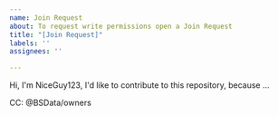 ```yaml
---
name: Join Request
about: To request write permissions open a Join Request
title: "[Join Request]"
labels: ''
assignees: ''

---
```


<!-- Keep the '[Join Request]' prefix in the title - you may add content after it -->
<!-- Introduce yourself and state your intentions -->

Hi, I'm NiceGuy123,
I'd like to contribute to this repository, because ...

<!-- Don't remove the following -->

CC: @BSData/owners
